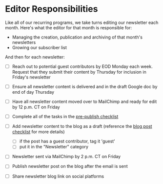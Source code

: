 # Editor Responsibilities

Like all of our recurring programs, we take turns editing our newsletter each month. Here's what the editor for that month is responsible for:

- Managing the creation, publication and archiving of that month's newsletters
- Growing our subscriber list

And then for each newsletter:

- [ ] Reach out to potential guest contributors by EOD Monday each week. Request that they submit their content by Thursday for inclusion in Friday's newsletter

- [ ] Ensure all newsletter content is delivered and in the draft Google doc by end of day Thursday

- [ ] Have all newsletter content moved over to MailChimp and ready for edit by 12 p.m. CT on Friday

- [ ] Complete all of the tasks in the [pre-publish checklist](/checklists/newsletter.md)

- [ ] Add newsletter content to the blog as a draft (reference the [blog post checklist](/checklists/blog-post.md) for more details)
	- [ ] if the post has a guest contributor, tag it 'guest'
	- [ ] put it in the "Newsletter" category

- [ ] Newsletter sent via MailChimp by 2 p.m. CT on Friday

- [ ] Publish newsletter post on the blog after the email is sent

- [ ] Share newsletter blog link on social platforms
